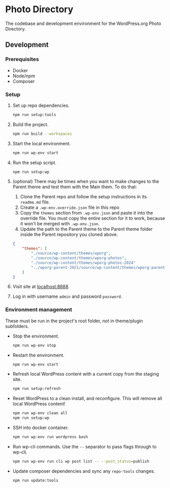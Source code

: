 # Photo Directory

The codebase and development environment for the WordPress.org Photo Directory.

## Development

### Prerequisites

* Docker
* Node/npm
* Composer

### Setup

1. Set up repo dependencies.

	```bash
	npm run setup:tools
	```

1. Build the project.

	```bash
	npm run build --workspaces
	```

1. Start the local environment.

	```bash
	npm run wp-env start
	```

1. Run the setup script.

	```bash
	npm run setup:wp
	```

1. (optional) There may be times when you want to make changes to the Parent theme and test them with the Main them. To do that:
	1. Clone the Parent repo and follow the setup instructions in its `readme.md` file.
	1. Create a `.wp-env.override.json` file in this repo
	1. Copy the `themes` section from `.wp-env.json` and paste it into the override file. You must copy the entire section for it to work, because it won't be merged with `.wp-env.json`.
	1. Update the path to the Parent theme to the Parent theme folder inside the Parent repository you cloned above.

	```json
	{
		"themes": [
			"./source/wp-content/themes/wporg",
			"./source/wp-content/themes/wporg-photos",
			"./source/wp-content/themes/wporg-photos-2024"
			"../wporg-parent-2021/source/wp-content/themes/wporg-parent-2021"
		]
	}
	```

1. Visit site at [localhost:8888](http://localhost:8888).

1. Log in with username `admin` and password `password`.

### Environment management

These must be run in the project's root folder, _not_ in theme/plugin subfolders.

* Stop the environment.

	```bash
	npm run wp-env stop
	```

* Restart the environment.

	```bash
	npm run wp-env start
	```

* Refresh local WordPress content with a current copy from the staging site.

	```bash
	npm run setup:refresh
	```

* Reset WordPress to a clean install, and reconfigure. This will remove all local WordPress content!

	```bash
	npm run wp-env clean all
	npm run setup:wp
	```

* SSH into docker container.

	```bash
	npm run wp-env run wordpress bash
	```

* Run wp-cli commands. Use the `--` separator to pass flags through to wp-cli.

	```bash
	npm run wp-env run cli wp post list -- --post_status=publish
	```

* Update composer dependencies and sync any `repo-tools` changes.

	```bash
	npm run update:tools
	```
